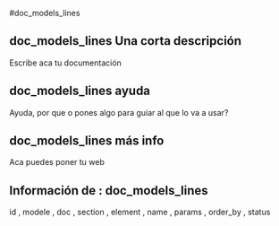#doc_models_lines
## doc_models_lines Una corta descripción
Escribe aca tu documentación

## doc_models_lines ayuda
Ayuda, por que o pones algo para guiar al que lo va a usar?

## doc_models_lines más info
Aca puedes poner tu web

## Información de : doc_models_lines 
id , 
  modele , 
  doc , 
  section , 
  element , 
  name , 
  params , 
  order_by , 
  status 
  